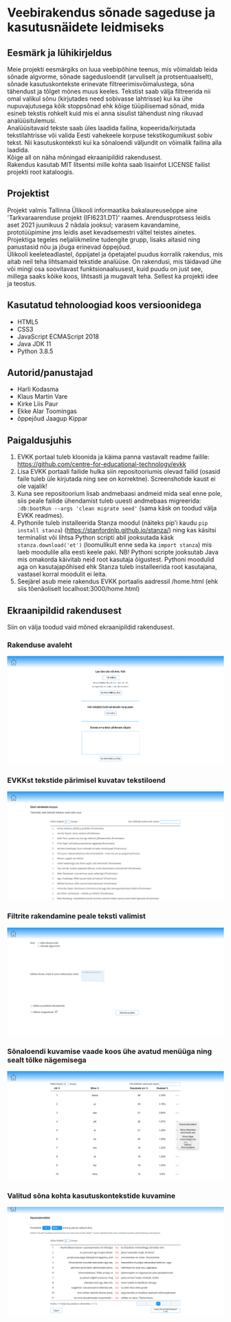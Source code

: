 # Veebirakendus sõnade sageduse ja kasutusnäidete leidmiseks

## Eesmärk ja lühikirjeldus

Meie projekti eesmärgiks on luua veebipõhine teenus, mis võimaldab leida sõnade algvorme, sõnade sagedusloendit (arvuliselt ja protsentuaalselt), sõnade kasutuskontekste erinevate filtreerimisvõimalustega, sõna tähendust ja tõlget mõnes muus keeles. Tekstist saab välja filtreerida nii omal valikul sõnu (kirjutades need sobivasse lahtrisse) kui ka ühe nupuvajutusega kõik stoppsõnad ehk kõige tüüpilisemad sõnad, mida esineb tekstis rohkelt kuid mis ei anna sisulist tähendust ning rikuvad analüüsitulemusi.  
Analüüsitavaid tekste saab üles laadida failina, kopeerida/kirjutada tekstilahtrisse või valida Eesti vahekeele korpuse tekstikogumikust sobiv tekst. Nii kasutuskonteksti kui ka sõnaloendi väljundit on võimalik failina alla laadida.  
Kõige all on näha mõningad ekraanipildid rakendusest.  
Rakendus kasutab MIT litsentsi mille kohta saab lisainfot LICENSE failist projekti root kataloogis.

## Projektist

Projekt valmis Tallinna Ülikooli informaatika bakalaureuseõppe aine 'Tarkvaraarenduse projekt (IFI6231.DT)' raames. Arendusprotsess leidis aset 2021 juunikuus 2 nädala jooksul; varasem kavandamine, prototüüpimine jms leidis aset kevadsemestri vältel teistes ainetes. Projektiga tegeles neljaliikmeline tudengite grupp, lisaks aitasid ning panustasid nõu ja jõuga erinevad õppejõud.  
Ülikooli keeleteadlastel, õppijatel ja õpetajatel puudus korralik rakendus, mis aitab neil teha lihtsamaid tekstide analüüse. On rakendusi, mis täidavad ühe või mingi osa soovitavast funktsionaalsusest, kuid puudu on just see, millega saaks kõike koos, lihtsasti ja mugavalt teha. Sellest ka projekti idee ja teostus.

## Kasutatud tehnoloogiad koos versioonidega

* HTML5
* CSS3
* JavaScript ECMAScript 2018
* Java JDK 11
* Python 3.8.5

## Autorid/panustajad

* Harli Kodasma
* Klaus Martin Vare
* Kirke Liis Paur
* Ekke Alar Toomingas
* õppejõud Jaagup Kippar

## Paigaldusjuhis

1. EVKK portaal tuleb kloonida ja käima panna vastavalt readme failile: https://github.com/centre-for-educational-technology/evkk
2. Lisa EVKK portaali failide hulka siin repositooriumis olevad failid (osasid faile tuleb üle kirjutada ning see on korrektne). Screenshotide kaust ei ole vajalik!
3. Kuna see repositoorium lisab andmebaasi andmeid mida seal enne pole, siis peale failide ühendamist tuleb uuesti andmebaas migreerida: `:db:bootRun --args 'clean migrate seed'` (sama käsk on toodud välja EVKK readmes).
4. Pythonile tuleb installeerida Stanza moodul (näiteks pip'i kaudu `pip install stanza`) (https://stanfordnlp.github.io/stanza/) ning kas käsitsi terminalist või lihtsa Python scripti abil jooksutada käsk `stanza.download('et')` (loomulikult enne seda ka `import stanza`) mis laeb moodulile alla eesti keele paki. NB! Pythoni scripte jooksutab Java mis omakorda käivitab neid root kasutaja õigustest. Pythoni moodulid aga on kasutajapõhised ehk Stanza tuleb installeerida root kasutajana, vastasel korral moodulit ei leita.
5. Seejärel asub meie rakendus EVKK portaalis aadressil /home.html (ehk siis tõenäoliselt localhost:3000/home.html)

## Ekraanipildid rakendusest

Siin on välja toodud vaid mõned ekraanipildid rakendusest.

### Rakenduse avaleht

![Avaleht](screenshots/avaleht.PNG)

### EVKKst tekstide pärimisel kuvatav tekstiloend

![EVKK_tekstiloend](screenshots/evkk_tekstiloend.PNG)

### Filtrite rakendamine peale teksti valimist

![Filtrid](screenshots/filter.PNG)

### Sõnaloendi kuvamise vaade koos ühe avatud menüüga ning sealt tõlke nägemisega

![Sõnaloend](screenshots/sonaloend.PNG)

### Valitud sõna kohta kasutuskontekstide kuvamine

![Kasutuskontekst](screenshots/kasutuskontekst.PNG)